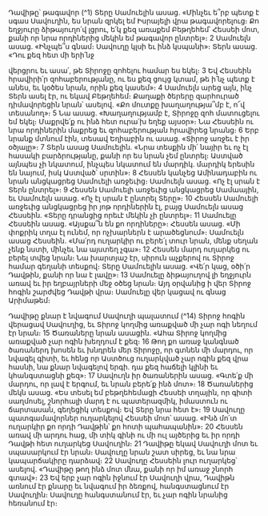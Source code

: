 
Դավիթը՝ թագավոր
(^1) Տերը Սամուելին ասաց. «Մինչեւ ե՞րբ պետք է սգաս Սավուղին, ես նրան զրկել եմ Իսրայելի վրա թագավորելուց։
Քո եղջյուրը ձիթայուղո՛վ լցրու, ե՛կ քեզ առաքեմ Բեթղեհեմ՝ Հեսսեի մոտ, քանի որ նրա որդիներից մեկին եմ թագավոր
ընտրել»։ 2 Սամուելն ասաց. «Ինչպե՞ս գնամ։ Սավուղը կլսի եւ ինձ կսպանի»։ Տերն ասաց. «Դու քեզ հետ մի երի՛նջ


վերցրու եւ ասա՛, թե Տիրոջը զոհելու համար ես եկել։ 3 Եվ Հեսսեին հրավիրի՛ր զոհաբերությանը, ու ես քեզ ցույց կտամ,
թե ի՛նչ պետք է անես, եւ կօծես նրան, որին քեզ կասեմ»։ 4 Սամուելն արեց այն, ինչ Տերն ասել էր, ու եկավ Բեթղեհեմ։
Քաղաքի ծերերը զարհուրած դիմավորեցին նրան՝ ասելով. «Քո մուտքը խաղաղությա՞մբ է, ո՜վ տեսանող»։ 5 Նա ասաց.
«Խաղաղությամբ է, Տիրոջը զոհ մատուցելու եմ եկել։ Մաքրվե՛ք ու ինձ հետ ուրա՛խ եղեք այսօր»։ Նա Հեսսեին ու նրա
որդիներին մաքրեց եւ զոհաբերության հրավիրեց նրանց։ 6 Երբ նրանք մտնում էին, տեսավ Եղիաբին ու ասաց. «Տիրոջ
առջեւ է իր օծյալը»։ 7 Տերն ասաց Սամուելին. «Նրա տեսքին մի՛ նայիր եւ ոչ էլ հասակի բարձրությանը, քանի որ ես նրան
չեմ ընտրել։ Աստված այնպես չի նկատում, ինչպես նկատում են մարդիկ. մարդիկ երեսին են նայում, իսկ Աստված՝
սրտին»։ 8 Հեսսեն կանչեց Ամինադաբին ու նրան անցկացրեց Սամուելի առջեւից։ Սամուելն ասաց. «Ոչ էլ սրան է Տերն
ընտրել»։ 9 Հեսսեն Սամուելի առջեւից անցկացրեց Սամաային, եւ Սամուելն ասաց. «Ոչ էլ սրան է ընտրել Տերը»։ 10 Հեսսեն
Սամուելի առջեւից անցկացրեց իր յոթ որդիներին էլ, բայց Սամուելն ասաց Հեսսեին. «Տերը դրանցից որեւէ մեկին չի
ընտրել»։ 11 Սամուելը Հեսսեին ասաց. «Այսքա՞ն են քո որդիները»։ Հեսսեն ասաց. «Մի փոքրիկ տղա էլ ունեմ, որ
ոչխարներն է արածեցնում»։ Սամուելն ասաց Հեսսեին. «Մա՛րդ ուղարկիր ու բերե՛լ տուր նրան, մենք սեղան չենք նստի,
մինչեւ նա այստեղ չգա»։ 12 Հեսսեն մարդ ուղարկեց ու բերել տվեց նրան։ Նա խարտյաշ էր, սիրուն աչքերով ու Տիրոջ
համար գեղանի տեսքով։ Տերը Սամուելին ասաց. «Վե՛ր կաց, օծի՛ր Դավթին, քանի որ նա է լավը»։ 13 Սամուելը
ձիթայուղով լի եղջյուրն առավ եւ իր եղբայրների մեջ օծեց նրան։ Այդ օրվանից ի վեր Տիրոջ հոգին շարժվեց Դավթի վրա։
Սամուելը վեր կացավ ու գնաց Արիմաթեմ։

Դավիթը քնար է նվագում Սավուղի պալատում
(^14) Տիրոջ հոգին վերացավ Սավուղից, եւ Տիրոջ կողմից առաքված մի չար ոգի նեղում էր նրան։ 15 Ծառաները նրան
ասացին. «Ահա Տիրոջ կողմից առաքված չար ոգին խեղդում է քեզ։ 16 Թող քո առաջ կանգնած ծառաներդ խոսեն եւ
խնդրեն մեր Տիրոջը, որ գտնեն մի մարդու, որ նվագել գիտի, եւ հենց որ Աստծուց ուղարկված չար ոգին քեզ վրա հասնի,
նա քնար նվագելով երգի. դա քեզ հաճելի կլինի եւ կհանգստացնի քեզ»։ 17 Սավուղն իր ծառաներին ասաց. «Գտե՛ք մի
մարդու, որ լավ է երգում, եւ նրան բերե՛ք ինձ մոտ»։ 18 Ծառաներից մեկն ասաց. «Ես տեսել եմ բեթղեհեմացի Հեսսեի
տղային, որ գիտի սաղմոսել, շնորհալի մարդ է ու պատերազմիկ, իմաստուն ու ճարտասան, գեղեցիկ տեսքով։ Եվ Տերը
նրա հետ է»։ 19 Սավուղը պատգամավորներ ուղարկելով Հեսսեի մոտ՝ ասաց. «Ինձ մո՛տ ուղարկիր քո որդի Դավթին՝ քո
հոտի պահապանին»։ 20 Հեսսեն առավ մի արդու հաց, մի տիկ գինի ու մի ուլ այծերից եւ իր որդի Դավթի հետ ուղարկեց
Սավուղին։ 21 Դավիթը եկավ Սավուղի մոտ եւ սպասարկում էր նրան։ Սավուղը նրան շատ սիրեց, եւ նա նրա
կապարճակիրը դարձավ։ 22 Սավուղը Հեսսեին լուր ուղարկեց՝ ասելով. «Դավիթը թող ինձ մոտ մնա, քանի որ իմ առաջ
շնորհ գտավ»։ 23 Եվ երբ չար ոգին իջնում էր Սավուղի վրա, Դավիթն առնում էր քնարը եւ նվագում իր ձեռքով,
հանգստացնում էր Սավուղին։ Սավուղը հանգստանում էր, եւ չար ոգին նրանից հեռանում էր։
